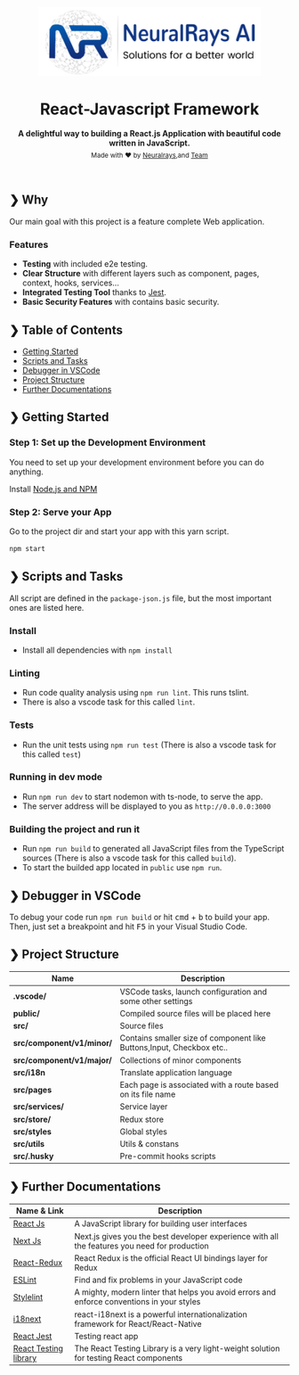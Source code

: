 <p align="center">
  <img src="./public/nrLogo.png" alt="nrlogo" width="400" />
</p>

<h1 align="center">React-Javascript Framework</h1>

<p align="center">
  <b>A delightful way to building a React.js Application with beautiful code written in JavaScript.</b></br>
  <sub>Made with ❤️ by <a href="https://neuralrays.ai/">Neuralrays</a>,and <a href="">Team</a></sub>
</p>
<br />


## ❯ Why

Our main goal with this project is a feature complete Web application.

### Features

- **Testing** with included e2e testing.
- **Clear Structure** with different layers such as component, pages, context, hooks, services...
- **Integrated Testing Tool** thanks to [Jest](https://jestjs.io/docs/tutorial-react).
- **Basic Security Features** with contains basic security.

## ❯ Table of Contents

- [Getting Started](#-getting-started)
- [Scripts and Tasks](#-scripts-and-tasks)
- [Debugger in VSCode](#-debugger-in-vscode)
- [Project Structure](#-project-structure)
- [Further Documentations](#-further-documentations)

## ❯ Getting Started

### Step 1: Set up the Development Environment

You need to set up your development environment before you can do anything.

Install [Node.js and NPM](https://nodejs.org/en/download/)

### Step 2: Serve your App

Go to the project dir and start your app with this yarn script.

```bash
npm start
```

## ❯ Scripts and Tasks

All script are defined in the `package-json.js` file, but the most important ones are listed here.

### Install

- Install all dependencies with `npm install`

### Linting

- Run code quality analysis using `npm run lint`. This runs tslint.
- There is also a vscode task for this called `lint`.

### Tests

- Run the unit tests using `npm run test` (There is also a vscode task for this called `test`)

### Running in dev mode

- Run `npm run dev` to start nodemon with ts-node, to serve the app.
- The server address will be displayed to you as `http://0.0.0.0:3000`

### Building the project and run it

- Run `npm run build` to generated all JavaScript files from the TypeScript sources (There is also a vscode task for this called `build`).
- To start the builded app located in `public` use `npm run`.


## ❯ Debugger in VSCode

To debug your code run `npm run build` or hit <kbd>cmd</kbd> + <kbd>b</kbd> to build your app.
Then, just set a breakpoint and hit <kbd>F5</kbd> in your Visual Studio Code.

## ❯ Project Structure

| Name                              | Description |
| --------------------------------- | ----------- |
| **.vscode/**                      | VSCode tasks, launch configuration and some other settings |
| **public/**                       | Compiled source files will be placed here |
| **src/**                          | Source files |
| **src/component/v1/minor/**          | Contains smaller size of component like Buttons,Input, Checkbox etc.. |
| **src/component/v1/major/**          | Collections of minor components  |
| **src/i18n**                      | Translate application language |
| **src/pages**                     | Each page is associated with a route based on its file name |
| **src/services/**                 | Service layer |
| **src/store/**                    | Redux store |
| **src/styles**                    | Global styles |
| **src/utils**                     | Utils & constans |
| **src/.husky**                    | Pre-commit hooks scripts |

## ❯ Further Documentations

| Name & Link                       | Description                       |
| --------------------------------- | --------------------------------- |
| [React Js](https://reactjs.org/) | A JavaScript library for building user interfaces |
| [Next Js](https://nextjs.org/) | Next.js gives you the best developer experience with all the features you need for production |
| [React-Redux](https://react-redux.js.org/) | React Redux is the official React UI bindings layer for Redux |
| [ESLint](https://eslint.org/) | Find and fix problems in your JavaScript code |
| [Stylelint](https://stylelint.io/) | A mighty, modern linter that helps you avoid errors and enforce conventions in your styles |
| [i18next](https://react.i18next.com/) | react-i18next is a powerful internationalization framework for React/React-Native |
| [React Jest](https://jestjs.io/docs/tutorial-react) | Testing react app |
| [React Testing library](https://testing-library.com/docs/react-testing-library/intro/) | The React Testing Library is a very light-weight solution for testing React components |
